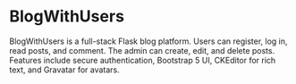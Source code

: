 # BlogWithUsers
BlogWithUsers is a full-stack Flask blog platform. Users can register, log in, read posts, and comment. The admin can create, edit, and delete posts. Features include secure authentication, Bootstrap 5 UI, CKEditor for rich text, and Gravatar for avatars.
